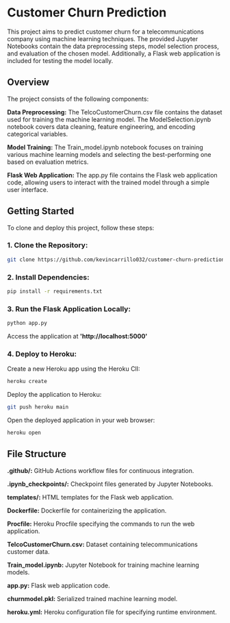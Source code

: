 # Customer Churn Prediction
This project aims to predict customer churn for a telecommunications company using machine learning techniques. The provided Jupyter Notebooks contain the data preprocessing steps, model selection process, and evaluation of the chosen model. Additionally, a Flask web application is included for testing the model locally.

## Overview
The project consists of the following components:

**Data Preprocessing:** 
The TelcoCustomerChurn.csv file contains the dataset used for training the machine learning model. The ModelSelection.ipynb notebook covers data cleaning, feature engineering, and encoding categorical variables.

**Model Training:** 
The Train_model.ipynb notebook focuses on training various machine learning models and selecting the best-performing one based on evaluation metrics.

**Flask Web Application:** 
The app.py file contains the Flask web application code, allowing users to interact with the trained model through a simple user interface.

## Getting Started
To clone and deploy this project, follow these steps:

### 1. Clone the Repository:
```bash
git clone https://github.com/kevincarrillo032/customer-churn-prediction.git
```

### 2. Install Dependencies:
```bash
pip install -r requirements.txt
```

### 3. Run the Flask Application Locally:
```bash
python app.py
```
Access the application at **'http://localhost:5000'**

### 4. Deploy to Heroku:
Create a new Heroku app using the Heroku ClI:
```bash
heroku create
```
Deploy the application to Heroku:
```bash
git push heroku main
```
Open the deployed application in your web browser:
```bash
heroku open
```

## File Structure
**.github/:** GitHub Actions workflow files for continuous integration.

**.ipynb_checkpoints/:** Checkpoint files generated by Jupyter Notebooks.

**templates/:** HTML templates for the Flask web application.

**Dockerfile:** Dockerfile for containerizing the application.

**Procfile:** Heroku Procfile specifying the commands to run the web application.

**TelcoCustomerChurn.csv:** Dataset containing telecommunications customer data.

**Train_model.ipynb:** Jupyter Notebook for training machine learning models.

**app.py:** Flask web application code.

**churnmodel.pkl:** Serialized trained machine learning model.

**heroku.yml:** Heroku configuration file for specifying runtime environment.
